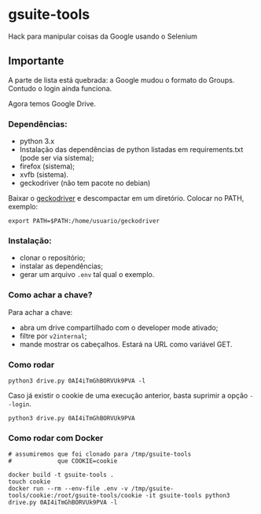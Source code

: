 # gsuite-tools
Hack para manipular coisas da Google usando o Selenium

## Importante
A parte de lista está quebrada: a Google mudou o formato do Groups. Contudo o login ainda funciona.

Agora temos Google Drive. 

### Dependências:
  * python 3.x
  * Instalação das dependências de python listadas em requirements.txt (pode ser via sistema);
  * firefox (sistema);
  * xvfb (sistema).
  * geckodriver (não tem pacote no debian)

Baixar o [geckodriver](https://github.com/mozilla/geckodriver/releases/latest) e descompactar
em um diretório. Colocar no PATH, exemplo:

    export PATH=$PATH:/home/usuario/geckodriver

### Instalação:
  * clonar o repositório;
  * instalar as dependências;
  * gerar um arquivo `.env` tal qual o exemplo.

### Como achar a chave?
Para achar a chave:
  * abra um drive compartilhado com o developer mode ativado;
  * filtre por `v2internal`;
  * mande mostrar os cabeçalhos. Estará na URL como variável GET.

### Como rodar
```console
python3 drive.py 0AI4iTmGhBORVUk9PVA -l
```

Caso já existir o cookie de uma execução anterior, basta suprimir a opção ``--login``.
```console
python3 drive.py 0AI4iTmGhBORVUk9PVA
```

### Como rodar com Docker
```console
# assumiremos que foi clonado para /tmp/gsuite-tools
#             que COOKIE=cookie

docker build -t gsuite-tools .
touch cookie
docker run --rm --env-file .env -v /tmp/gsuite-tools/cookie:/root/gsuite-tools/cookie -it gsuite-tools python3 drive.py 0AI4iTmGhBORVUk9PVA -l
```
